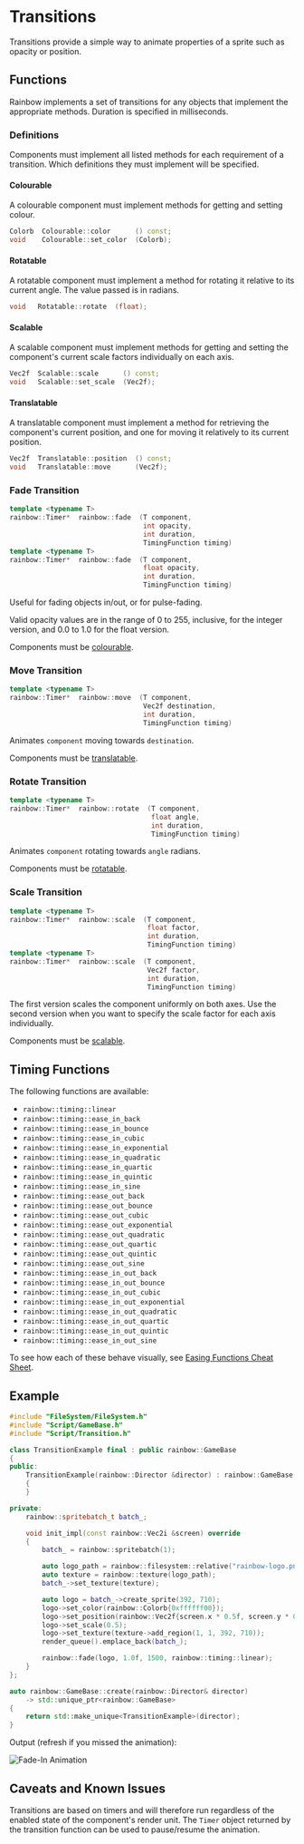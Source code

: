 # Transitions

Transitions provide a simple way to animate properties of a sprite such as
opacity or position.

## Functions

Rainbow implements a set of transitions for any objects that implement the
appropriate methods. Duration is specified in milliseconds.

### Definitions

Components must implement all listed methods for each requirement of a
transition. Which definitions they must implement will be specified.

#### Colourable

A colourable component must implement methods for getting and setting colour.

```c++
Colorb  Colourable::color      () const;
void    Colourable::set_color  (Colorb);
```

#### Rotatable

A rotatable component must implement a method for rotating it relative to its
current angle. The value passed is in radians.

```c++
void   Rotatable::rotate  (float);
```

#### Scalable

A scalable component must implement methods for getting and setting the
component's current scale factors individually on each axis.

```c++
Vec2f  Scalable::scale      () const;
void   Scalable::set_scale  (Vec2f);
```

#### Translatable

A translatable component must implement a method for retrieving the component's
current position, and one for moving it relatively to its current position.

```c++
Vec2f  Translatable::position  () const;
void   Translatable::move      (Vec2f);
```

### Fade Transition

```c++
template <typename T>
rainbow::Timer*  rainbow::fade  (T component,
                                 int opacity,
                                 int duration,
                                 TimingFunction timing)
template <typename T>
rainbow::Timer*  rainbow::fade  (T component,
                                 float opacity,
                                 int duration,
                                 TimingFunction timing)
```

Useful for fading objects in/out, or for pulse-fading.

Valid opacity values are in the range of 0 to 255, inclusive, for the integer
version, and 0.0 to 1.0 for the float version.

Components must be [colourable](#colourable).

### Move Transition

```c++
template <typename T>
rainbow::Timer*  rainbow::move  (T component,
                                 Vec2f destination,
                                 int duration,
                                 TimingFunction timing)
```

Animates `component` moving towards `destination`.

Components must be [translatable](#translatable).

### Rotate Transition

```c++
template <typename T>
rainbow::Timer*  rainbow::rotate  (T component,
                                   float angle,
                                   int duration,
                                   TimingFunction timing)
```

Animates `component` rotating towards `angle` radians.

Components must be [rotatable](#rotatable).

### Scale Transition

```c++
template <typename T>
rainbow::Timer*  rainbow::scale  (T component,
                                  float factor,
                                  int duration,
                                  TimingFunction timing)
template <typename T>
rainbow::Timer*  rainbow::scale  (T component,
                                  Vec2f factor,
                                  int duration,
                                  TimingFunction timing)
```

The first version scales the component uniformly on both axes. Use the second
version when you want to specify the scale factor for each axis individually.

Components must be [scalable](#scalable).

## Timing Functions

The following functions are available:

- `rainbow::timing::linear`
- `rainbow::timing::ease_in_back`
- `rainbow::timing::ease_in_bounce`
- `rainbow::timing::ease_in_cubic`
- `rainbow::timing::ease_in_exponential`
- `rainbow::timing::ease_in_quadratic`
- `rainbow::timing::ease_in_quartic`
- `rainbow::timing::ease_in_quintic`
- `rainbow::timing::ease_in_sine`
- `rainbow::timing::ease_out_back`
- `rainbow::timing::ease_out_bounce`
- `rainbow::timing::ease_out_cubic`
- `rainbow::timing::ease_out_exponential`
- `rainbow::timing::ease_out_quadratic`
- `rainbow::timing::ease_out_quartic`
- `rainbow::timing::ease_out_quintic`
- `rainbow::timing::ease_out_sine`
- `rainbow::timing::ease_in_out_back`
- `rainbow::timing::ease_in_out_bounce`
- `rainbow::timing::ease_in_out_cubic`
- `rainbow::timing::ease_in_out_exponential`
- `rainbow::timing::ease_in_out_quadratic`
- `rainbow::timing::ease_in_out_quartic`
- `rainbow::timing::ease_in_out_quintic`
- `rainbow::timing::ease_in_out_sine`

To see how each of these behave visually, see [Easing Functions Cheat Sheet].

## Example

```c++
#include "FileSystem/FileSystem.h"
#include "Script/GameBase.h"
#include "Script/Transition.h"

class TransitionExample final : public rainbow::GameBase
{
public:
    TransitionExample(rainbow::Director &director) : rainbow::GameBase(director)
    {
    }

private:
    rainbow::spritebatch_t batch_;

    void init_impl(const rainbow::Vec2i &screen) override
    {
        batch_ = rainbow::spritebatch(1);

        auto logo_path = rainbow::filesystem::relative("rainbow-logo.png");
        auto texture = rainbow::texture(logo_path);
        batch_->set_texture(texture);

        auto logo = batch_->create_sprite(392, 710);
        logo->set_color(rainbow::Colorb{0xffffff00});
        logo->set_position(rainbow::Vec2f{screen.x * 0.5f, screen.y * 0.5f});
        logo->set_scale(0.5);
        logo->set_texture(texture->add_region(1, 1, 392, 710));
        render_queue().emplace_back(batch_);

        rainbow::fade(logo, 1.0f, 1500, rainbow::timing::linear);
    }
};

auto rainbow::GameBase::create(rainbow::Director& director)
    -> std::unique_ptr<rainbow::GameBase>
{
    return std::make_unique<TransitionExample>(director);
}
```

Output (refresh if you missed the animation):

![Fade-In Animation](transitions_output.gif)

## Caveats and Known Issues

Transitions are based on timers and will therefore run regardless of the enabled
state of the component's render unit. The `Timer` object returned by the
transition function can be used to pause/resume the animation.

[Easing Functions Cheat Sheet]: http://easings.net/ "Easing Functions Cheat Sheet"
